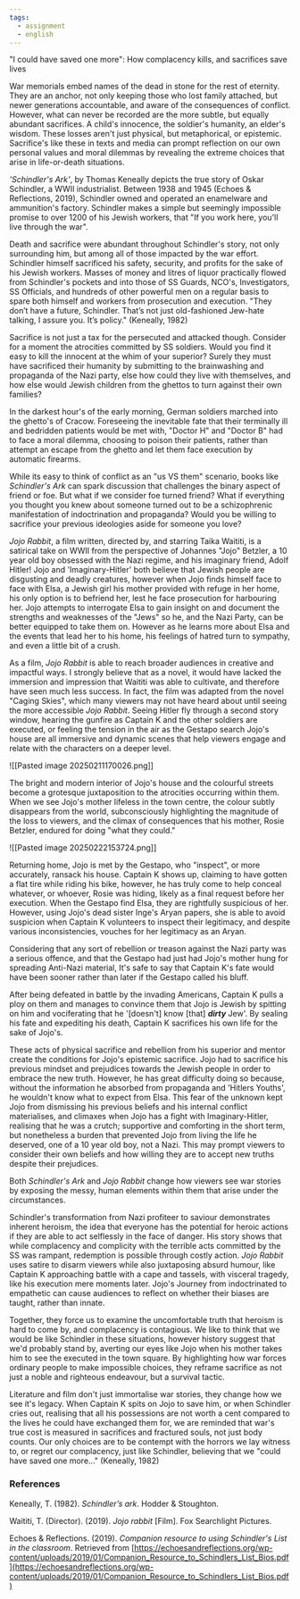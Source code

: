 ```yaml
---
tags:
  - assignment
  - english
---
```


"I could have saved one more": How complacency kills, and  sacrifices save lives

War memorials embed names of the dead in stone for the rest of eternity. They are an anchor, not only keeping those who lost family attached, but newer generations accountable, and aware of the consequences of conflict. However, what can never be recorded are the more subtle, but equally abundant sacrifices. A child's innocence, the soldier's humanity, an elder's wisdom.
These losses aren't just physical, but metaphorical, or epistemic. Sacrifice's like these in texts and media can prompt reflection on our own personal values and moral dilemmas by revealing the extreme choices that arise in life-or-death situations. 


*'Schindler's Ark'*, by Thomas Keneally depicts the true story of Oskar Schindler, a WWII industrialist. Between 1938 and 1945 (Echoes & Reflections, 2019), Schindler owned and operated an enamelware and ammunition's factory. Schindler makes a simple but seemingly impossible promise to over 1200 of his Jewish workers, that "If you work here, you'll live through the war".

Death and sacrifice were abundant throughout Schindler's story, not only surrounding him, but among all of those impacted by the war effort. Schindler himself sacrificed his safety, security, and profits for the sake of his Jewish workers. Masses of money and litres of liquor practically flowed from Schindler's pockets and into those of SS Guards, NCO's, Investigators, SS Officials, and hundreds of other powerful men on a regular basis to spare both himself and workers from prosecution and execution. "They don’t have a future, Schindler. That’s not just old-fashioned Jew-hate talking, I assure you. It’s policy." (Keneally, 1982)

Sacrifice is not just a tax for the persecuted and attacked though. Consider for a moment the atrocities committed by SS soldiers. Would you find it easy to kill the innocent at the whim of your superior? Surely they must have sacrificed their humanity by submitting to the brainwashing and propaganda of the Nazi party, else how could they live with themselves, and how else would Jewish children from the ghettos to turn against their own families?

In the darkest hour's of the early morning, German soldiers marched into the ghetto's of Cracow. Foreseeing the inevitable fate that their terminally ill and bedridden patients would be met with, "Doctor H" and "Doctor B" had to face a moral dilemma, choosing to poison their patients, rather than attempt an escape from the ghetto and let them face execution by automatic firearms. 

 While its easy to think of conflict as an "us VS them" scenario, books like *Schindler's Ark* can spark discussion that challenges the binary aspect of friend or foe. But what if we consider foe turned friend? What if everything you thought you knew about someone turned out to be a schizophrenic manifestation of indoctrination and propaganda? Would you be willing to sacrifice your previous ideologies aside for someone you love?

 *Jojo Rabbit*, a film written, directed by, and starring Taika Waititi, is a satirical take on WWII from the perspective of Johannes "Jojo" Betzler, a 10 year old  boy obsessed with the Nazi regime, and his imaginary friend, Adolf Hitler!
Jojo and 'Imaginary-Hitler' both believe that Jewish people are disgusting and deadly creatures, however when Jojo finds himself face to face with Elsa, a Jewish girl his mother provided with refuge in her home, his only option is to befriend her, lest he face prosecution for harbouring her. Jojo attempts to interrogate Elsa to gain insight on and document the strengths and weaknesses of the "Jews" so he, and the Nazi Party, can be better equipped to take them on. However as he learns more about Elsa and the events that lead her to his home, his feelings of hatred turn to sympathy, and even a little bit of a crush.


As a film, *Jojo Rabbit* is able to reach broader audiences in creative and impactful ways. I strongly believe that as a novel, it would have lacked the immersion and impression that Waititi was able to cultivate, and therefore have seen much less success. In fact, the film was adapted from the novel "Caging Skies", which many viewers may not have heard about until seeing the more accessible *Jojo Rabbit*. Seeing Hitler fly through a second story window, hearing the gunfire as Captain K and the other soldiers are executed, or feeling the tension in the air as the Gestapo search Jojo's house are all immersive and dynamic scenes that help viewers engage and relate with the characters on a deeper level. 


![[Pasted image 20250211170026.png]]

 The bright and modern interior of Jojo's house and the colourful streets become a grotesque juxtaposition to the atrocities occurring within them. When we see Jojo's mother lifeless in the town centre, the colour subtly disappears from the world, subconsciously highlighting the magnitude of the loss to viewers, and the climax of consequences that his mother, Rosie Betzler, endured for doing "what they could." 
 
![[Pasted image 20250222153724.png]]

Returning home, Jojo is met by the Gestapo, who "inspect", or more accurately, ransack his house. Captain K shows up, claiming to have gotten a flat tire while riding his bike, however, he has truly come to help conceal whatever, or whoever, Rosie was hiding, likely as a final request before her execution. When the Gestapo find Elsa, they are rightfully suspicious of her. However, using Jojo's dead sister Inge's Aryan papers, she is able to avoid suspicion when Captain K volunteers to inspect their legitimacy, and despite various inconsistencies, vouches for her legitimacy as an Aryan.

Considering that any sort of rebellion or treason against the Nazi party was a serious offence, and that the Gestapo had just had Jojo's mother hung for spreading Anti-Nazi material, It's safe to say that Captain K's fate would have been sooner rather than later if the Gestapo called his bluff. 

After being defeated in battle by the invading Americans, Captain K pulls a ploy on them and manages to convince them that Jojo is Jewish by spitting on him and vociferating that he '\[doesn't\] know \[that\] ***dirty*** Jew'. By sealing his fate and expediting his death, Captain K sacrifices his own life for the sake of Jojo's.

These acts of physical sacrifice and rebellion from his superior and mentor create the conditions for Jojo's epistemic sacrifice. Jojo had to sacrifice his previous mindset and prejudices towards the Jewish people in order to embrace the new truth. However, he has great difficulty doing so because, without the information he absorbed from propaganda and 'Hitlers Youths', he wouldn't know what to expect from Elsa. This fear of the unknown kept Jojo from dismissing his previous beliefs and his internal conflict materialises, and climaxes when Jojo has a fight with Imaginary-Hitler, realising that he was a crutch; supportive and comforting in the short term, but nonetheless a burden that prevented Jojo from living the life he deserved, one of a 10 year old boy, not a Nazi. 
This may prompt viewers to consider their own beliefs and how willing they are to accept new truths despite their prejudices. 
 
Both *Schindler's Ark* and *Jojo Rabbit* change how viewers see war stories by exposing the messy, human elements within them that arise under the circumstances. 

 Schindler's transformation from Nazi profiteer to saviour demonstrates inherent heroism, the idea that everyone has the potential for heroic actions if they are able to act selflessly in the face of danger. His story shows that while complacency and complicity with the terrible acts committed by the SS was rampant, redemption is possible through costly action.
*Jojo Rabbit* uses satire to disarm viewers while also juxtaposing absurd humour, like Captain K approaching battle with a cape and tassels, with visceral tragedy, like his execution mere moments later. Jojo's Journey from indoctrinated to empathetic can cause audiences to reflect on whether their biases are taught, rather than innate.  

Together, they force us to examine the uncomfortable truth that heroism is hard to come by, and complacency is contagious.  We like to think that we would be like Schindler in these situations, however history suggest that we'd probably stand by, averting our eyes like Jojo when his mother takes him to see the executed in the town square. By highlighting how war forces ordinary people to make impossible choices, they reframe sacrifice as not just a noble and righteous endeavour, but a survival tactic.


Literature and film don't just immortalise war stories, they change how we see it's legacy. When Captain K spits on Jojo to save him, or when Schindler cries out, realising that all his possessions are not worth a cent compared to the lives he could have exchanged them for, we are reminded that war's true cost is measured in sacrifices and fractured souls, not just body counts. Our only choices are to be contempt with the horrors we lay witness to, or regret our complacency, just like Schindler, believing that we "could have saved one more..." (Keneally, 1982)

### References
Keneally, T. (1982). _Schindler’s ark_. Hodder & Stoughton.

Waititi, T. (Director). (2019). _Jojo rabbit_ [Film]. Fox Searchlight Pictures.

Echoes & Reflections. (2019). _Companion resource to using Schindler's List in the classroom_. Retrieved from [https://echoesandreflections.org/wp-content/uploads/2019/01/Companion_Resource_to_Schindlers_List_Bios.pdf](https://echoesandreflections.org/wp-content/uploads/2019/01/Companion_Resource_to_Schindlers_List_Bios.pdf)
